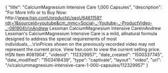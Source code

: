 {
    "title": "CalciumMagnesium Intensive Care  1,000 Capsules",
    "description": "For More Info or to Buy Now: http:\/\/www.hsn.com\/products\/seo\/6461158?rdr=1&sourceid=youtube&cm_mmc=Social-_-Youtube-_-ProductVideo-_-081904\r\nAndrew Lessman CalciumMagnesium Intensive Care\nAndrew Lessman's CalciumMagnesium Intensive Care is a mild, allnatural formula designed to address the special requirements of most individuals,...\r\nPrices shown on the previously recorded video may not represent the current price.  View hsn.com to view the current selling price. HSN Item #081904",
    "videoid": "112329957",
    "date_created": "1500337745",
    "date_modified": "1503416439",
    "type": "captivate",
    "layout": "video",
    "url": "\/v\/calciummagnesium-intensive-care-1-000-capsules\/112329957"
}